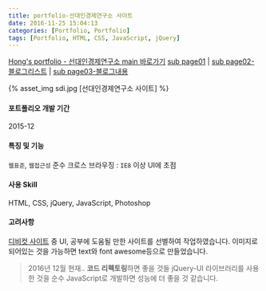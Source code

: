 ```yaml
---
title: portfolio-선대인경제연구소 사이트
date: 2016-11-25 15:04:13
categories: [Portfolio, Portfolio]
tags: [Portfolio, HTML, CSS, JavaScript, jQuery]
---
```


[Hong's portfolio - 선대인경제연구소 main 바로가기](http://sharry.dothome.co.kr/2016/hs-sdi/index.html)
[sub page01](http://sharry.dothome.co.kr/2016/hs-sdi/introduce_01.html) | [sub page02-블로그리스트](http://sharry.dothome.co.kr/2016/hs-sdi/insights_01.html) | [sub page03-블로그내용](http://sharry.dothome.co.kr/2016/hs-sdi/insights_01_view.html)

{% asset_img sdi.jpg [선대인경제연구소 사이트] %}

#### 포트폴리오 개발 기간 
2015-12

#### 특징 및 기능 
`웹표준`, `웹접근성` 준수
크로스 브라우징 : `IE8` 이상 
UI에 초점

#### 사용 Skill
HTML, CSS, jQuery, JavaScript, Photoshop

#### 고려사항
[디비컷 사이트](http://www.dbcut.com/) 중 UI, 공부에 도움될 만한 사이트를 선별하여 작업하였습니다.
이미지로 되어있는 것을 가능하면 text와 font awesome등으로 만들었습니다.

> 2016년 12월 현재.. **코드 리펙토링**하면 좋을 것들
jQuery-UI 라이브러리를 사용한 것을 순수 JavaScript로 개발하면 성능에 더 좋을 것 같습니다.